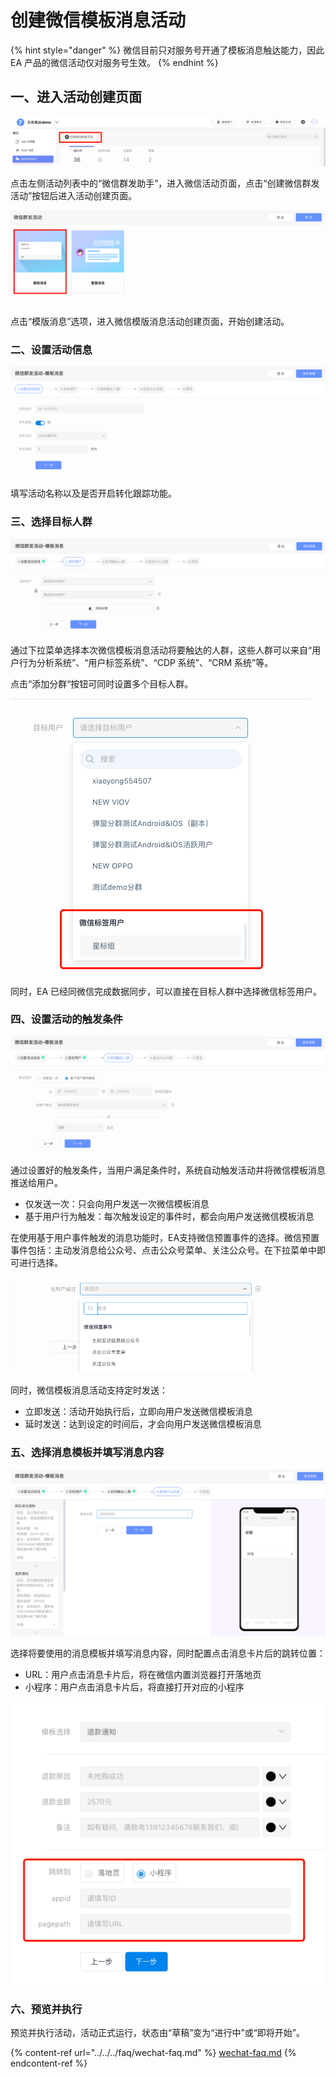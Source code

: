 # 创建微信模板消息活动

{% hint style="danger" %}
微信目前只对服务号开通了模板消息触达能力，因此 EA 产品的微信活动仅对服务号生效。
{% endhint %}

## 一、进入活动创建页面

![第一步：进入微信活动创建页面](../../../.gitbook/assets/客服活动创建.png)

点击左侧活动列表中的“微信群发助手”，进入微信活动页面，点击“创建微信群发活动”按钮后进入活动创建页面。

![进入模版消息活动创建页面](<../../../.gitbook/assets/屏幕快照 2020-07-31 下午1.27.34.png>)

点击“模版消息”选项，进入微信模版消息活动创建页面，开始创建活动。

### 二、设置活动信息

![第二步：设置活动信息](<../../../.gitbook/assets/微信模版消息 设置活动名称.png>)

填写活动名称以及是否开启转化跟踪功能。

### 三、选择目标人群

![第三步：选择目标人群](<../../../.gitbook/assets/微信模版消息 添加分群 (1).png>)

通过下拉菜单选择本次微信模板消息活动将要触达的人群，这些人群可以来自“用户行为分析系统”、“用户标签系统”、“CDP 系统”、“CRM 系统”等。

点击“添加分群“按钮可同时设置多个目标人群。

![选择微信内标签分组](<../../../.gitbook/assets/image (13).png>)

同时，EA 已经同微信完成数据同步，可以直接在目标人群中选择微信标签用户。

### 四、设置活动的触发条件

![第四步：设置活动的触发条件](<../../../.gitbook/assets/微信模版消息 触达人群.png>)

通过设置好的触发条件，当用户满足条件时，系统自动触发活动并将微信模板消息推送给用户。

* 仅发送一次：只会向用户发送一次微信模板消息
* 基于用户行为触发：每次触发设定的事件时，都会向用户发送微信模板消息

在使用基于用户事件触发的消息功能时，EA支持微信预置事件的选择。微信预置事件包括：主动发消息给公众号、点击公众号菜单、关注公众号。在下拉菜单中即可进行选择。

![选择微信预置事件](../../../.gitbook/assets/微信预置事件.png)

同时，微信模板消息活动支持定时发送：

* 立即发送：活动开始执行后，立即向用户发送微信模板消息
* 延时发送：达到设定的时间后，才会向用户发送微信模板消息

### 五、选择消息模板并填写消息内容

![第五步：选择消息模版并填写消息内容](<../../../.gitbook/assets/微信模版消息 发送内容.png>)

选择将要使用的消息模板并填写消息内容，同时配置点击消息卡片后的跳转位置：

* URL：用户点击消息卡片后，将在微信内置浏览器打开落地页
* 小程序：用户点击消息卡片后，将直接打开对应的小程序

![跳转到小程序](<../../../.gitbook/assets/image (17).png>)

### 六、预览并执行

预览并执行活动，活动正式运行，状态由“草稿”变为“进行中”或“即将开始”。

{% content-ref url="../../../faq/wechat-faq.md" %}
[wechat-faq.md](../../../faq/wechat-faq.md)
{% endcontent-ref %}

